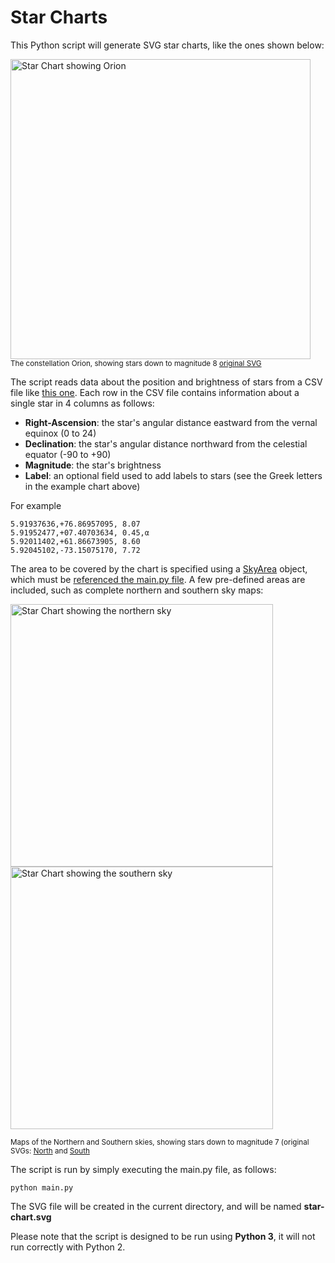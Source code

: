 # Star Charts

This Python script will generate SVG star charts, like the ones shown below:

<img src="https://codebox.net/assets/images/star-charts-with-python/orion.png" height="480px" width="480px" alt="Star Chart showing Orion" /><br>
<sup>The constellation Orion, showing stars down to magnitude 8 [original SVG](https://codebox.net/assets/images/star-charts-with-python/orion.svg)</sup>

The script reads data about the position and brightness of stars from a CSV file like [this one](https://raw.githubusercontent.com/codebox/star-charts/master/stardata.csv).
Each row in the CSV file contains information about a single star in 4 columns as follows:

* <b>Right-Ascension</b>: the star's angular distance eastward from the vernal equinox (0 to 24)
* <b>Declination</b>: the star's angular distance northward from the celestial equator (-90 to +90)
* <b>Magnitude</b>: the star's brightness
* <b>Label</b>: an optional field used to add labels to stars (see the Greek letters in the example chart above)

For example

```
5.91937636,+76.86957095, 8.07
5.91952477,+07.40703634, 0.45,α
5.92011402,+61.86673905, 8.60
5.92045102,-73.15075170, 7.72
```

The area to be covered by the chart is specified using a <a href="https://github.com/codebox/star-charts/blob/master/sky_area.py">SkyArea</a> object, which must be <a href="https://github.com/codebox/star-charts/blob/master/main.py#L9">referenced the main.py file</a>. A few pre-defined areas are included, such as complete northern and southern sky maps:

<img src="https://codebox.net/assets/images/star-charts-with-python/northern_sky.png" height="420px" width="420px" class="" alt="Star Chart showing the northern sky" />
<img src="https://codebox.net/assets/images/star-charts-with-python/southern_sky.png" height="420px" width="420px" class="" alt="Star Chart showing the southern sky" />

<sup>Maps of the Northern and Southern skies, showing stars down to magnitude 7 (original SVGs: [North](https://codebox.net/assets/images/star-charts-with-python/northern_sky.svg) and [South](https://codebox.net/assets/images/star-charts-with-python/southern_sky.svg)</sup>

The script is run by simply executing the main.py file, as follows:

```
python main.py
```

The SVG file will be created in the current directory, and will be named <b>star-chart.svg</b>

Please note that the script is designed to be run using <b>Python 3</b>, it will not run correctly with Python 2.
